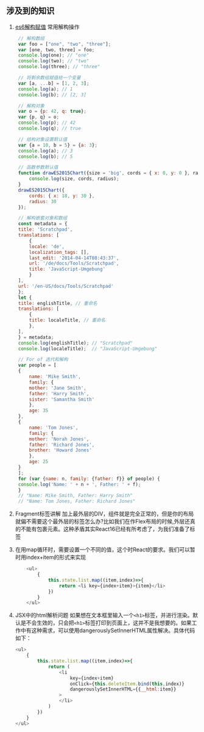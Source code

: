 ## 涉及到的知识
1. [es6解构赋值](https://developer.mozilla.org/zh-CN/docs/Web/JavaScript/Reference/Operators/Destructuring_assignment#%E9%BB%98%E8%AE%A4%E5%80%BC_2) 
   常用解构操作
   ```JavaScript
    // 解构数组
    var foo = ["one", "two", "three"];
    var [one, two, three] = foo;
    console.log(one); // "one"
    console.log(two); // "two"
    console.log(three); // "three"

    // 将剩余数组赋值给一个变量
    var [a, ...b] = [1, 2, 3];
    console.log(a); // 1
    console.log(b); // [2, 3]

    // 解构对象
    var o = {p: 42, q: true};
    var {p, q} = o;
    console.log(p); // 42
    console.log(q); // true

    // 结构对象设置默认值
    var {a = 10, b = 5} = {a: 3};
    console.log(a); // 3
    console.log(b); // 5

    // 函数参数默认值
    function drawES2015Chart({size = 'big', cords = { x: 0, y: 0 }, radius = 25} = {}) {
        console.log(size, cords, radius);
    }
    drawES2015Chart({
        cords: { x: 18, y: 30 },
        radius: 30
    });

    // 解构嵌套对象和数组
    const metadata = {
    title: 'Scratchpad',
    translations: [
        {
        locale: 'de',
        localization_tags: [],
        last_edit: '2014-04-14T08:43:37',
        url: '/de/docs/Tools/Scratchpad',
        title: 'JavaScript-Umgebung'
        }
    ],
    url: '/en-US/docs/Tools/Scratchpad'
    };
    let {
    title: englishTitle, // 重命名
    translations: [
        {
        title: localeTitle, // 重命名
        },
    ],
    } = metadata;
    console.log(englishTitle); // "Scratchpad"
    console.log(localeTitle);  // "JavaScript-Umgebung"

    // For of 迭代和解构
    var people = [
    {
        name: 'Mike Smith',
        family: {
        mother: 'Jane Smith',
        father: 'Harry Smith',
        sister: 'Samantha Smith'
        },
        age: 35
    },
    {
        name: 'Tom Jones',
        family: {
        mother: 'Norah Jones',
        father: 'Richard Jones',
        brother: 'Howard Jones'
        },
        age: 25
    }
    ];
    for (var {name: n, family: {father: f}} of people) {
    console.log('Name: ' + n + ', Father: ' + f);
    }
    // "Name: Mike Smith, Father: Harry Smith"
    // "Name: Tom Jones, Father: Richard Jones"
   ```
2. Fragment标签讲解
加上最外层的DIV，组件就是完全正常的，但是你的布局就偏不需要这个最外层的标签怎么办?比如我们在作Flex布局的时候,外层还真的不能有包裹元素。这种矛盾其实React16已经有所考虑了，为我们准备了<Fragment>标签

3. 在用map循环时，需要设置一个不同的值，这个时React的要求。我们可以暂时用index+item的形式来实现
    ```JavaScript
        <ul>
            {
                this.state.list.map((item,index)=>{
                    return <li key={index+item}>{item}</li>
                })
            }
        </ul>
    ```
4. JSX中的html解析问题
如果想在文本框里输入一个`<h1>`标签，并进行渲染。默认是不会生效的，只会把`<h1>`标签打印到页面上，这并不是我想要的。如果工作中有这种需求，可以使用dangerouslySetInnerHTML属性解决。具体代码如下：
    ```JavaScript
    <ul>
        {
            this.state.list.map((item,index)=>{
                return (
                    <li 
                        key={index+item}
                        onClick={this.deleteItem.bind(this,index)}
                        dangerouslySetInnerHTML={{__html:item}}
                    >
                    </li>
                )
            })
        }
    </ul> 
    ```

